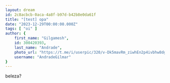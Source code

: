 ```yaml
---
layout: dream
id: 2c8acbcb-0aca-4a8f-b97d-b42b8e0da61f
title: "[test] opa"
date: "2023-12-29T00:00:00.000Z"
tags: [ "oi" ]
author: {
    first_name: "Gilgamesh",
    id: 300420393,
    last_name: "Andrade",
    photo_url: "https://t.me/i/userpic/320/v-Dk5mavRm_ziwhEn2p4ivbhw8dgHZhZoiCQcIIZnEU.jpg",
    username: "AndradeGilmar"
}
---
```


beleza?